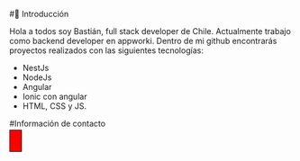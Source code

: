#👋 Introducción

Hola a todos soy Bastián, full stack developer de Chile. Actualmente trabajo como backend developer en appworki.
Dentro de mi github encontrarás proyectos realizados con las siguientes tecnologías: 

- NestJs
- NodeJs
- Angular
- Ionic con angular
- HTML, CSS y JS.

#Información de contacto

[<a style="width: 25px; border: 1px solid black; background-color: red; color: white; padding: 10px;"/>](https://www.linkedin.com/in/bastian-yima-developer/)
<!---
solomon689/solomon689 is a ✨ special ✨ repository because its `README.md` (this file) appears on your GitHub profile.
You can click the Preview link to take a look at your changes.
--->
